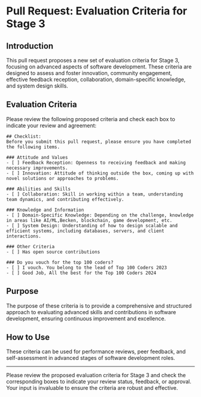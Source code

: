 # Pull Request: Evaluation Criteria for Stage 3

## Introduction
This pull request proposes a new set of evaluation criteria for Stage 3, focusing on advanced aspects of software development. These criteria are designed to assess and foster innovation, community engagement, effective feedback reception, collaboration, domain-specific knowledge, and system design skills.

## Evaluation Criteria
Please review the following proposed criteria and check each box to indicate your review and agreement:

```
## Checklist:
Before you submit this pull request, please ensure you have completed the following items.

### Attitude and Values
- [ ] Feedback Reception: Openness to receiving feedback and making necessary improvements.
- [ ] Innovation: Attitude of thinking outside the box, coming up with novel solutions or approaches to problems.

### Abilities and Skills
- [ ] Collaboration: Skill in working within a team, understanding team dynamics, and contributing effectively.

### Knowledge and Information
- [ ] Domain-Specific Knowledge: Depending on the challenge, knowledge in areas like AI/ML,Becken, blockchain, game development, etc.
- [ ] System Design: Understanding of how to design scalable and efficient systems, including databases, servers, and client interactions.

### Other Criteria
- [ ] Has open source contributions

### Do you vouch for the top 100 coders?
- [ ] I vouch. You belong to the lead of Top 100 Coders 2023
- [ ] Good Job, All the best for the Top 100 Coders 2024
```

## Purpose
The purpose of these criteria is to provide a comprehensive and structured approach to evaluating advanced skills and contributions in software development, ensuring continuous improvement and excellence.

## How to Use
These criteria can be used for performance reviews, peer feedback, and self-assessment in advanced stages of software development roles.


---

Please review the proposed evaluation criteria for Stage 3 and check the corresponding boxes to indicate your review status, feedback, or approval. Your input is invaluable to ensure the criteria are robust and effective.
